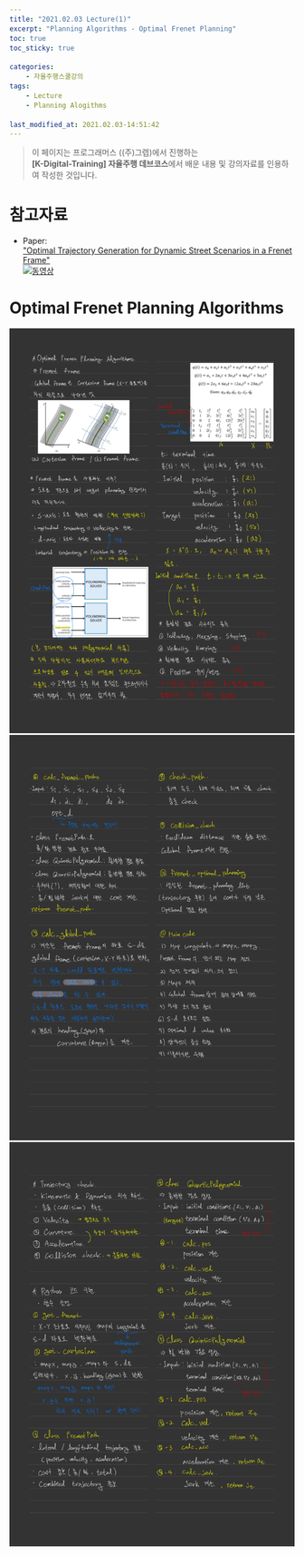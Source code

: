 ```yaml
---
title: "2021.02.03 Lecture(1)"
excerpt: "Planning Algorithms - Optimal Frenet Planning"
toc: true
toc_sticky: true

categories:
    - 자율주행스쿨강의
tags:
    - Lecture
    - Planning Alogithms

last_modified_at: 2021.02.03-14:51:42 
---
```


>이 페이지는 프로그래머스 ((주)그렙)에서 진행하는\
**[K-Digital-Training] 자율주행 데브코스**에서 배운 내용 및 강의자료를 인용하여 작성한 것입니다.

# 참고자료
- Paper:\
["Optimal Trajectory Generation for Dynamic Street Scenarios in a Frenet Frame"](https://www.researchgate.net/publication/224156269_Optimal_Trajectory_Generation_for_Dynamic_Street_Scenarios_in_a_Frenet_Frame)\
[![동영상](https://img.youtube.com/vi/Cj6tAQe7UCY/0.jpg)](https://youtu.be/Cj6tAQe7UCY)

# Optimal Frenet Planning Algorithms
![Optimal](/assets/images/lecture/week10_imgs/optimal_01.jpeg)
![Optimal](/assets/images/lecture/week10_imgs/optimal_02.jpeg)
![Optimal](/assets/images/lecture/week10_imgs/optimal_03.jpeg)
